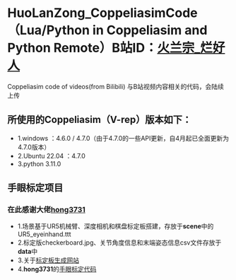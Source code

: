 # HuoLanZong_CoppeliasimCode（Lua/Python in Coppeliasim and Python Remote）B站ID：[火兰宗_烂好人](https://space.bilibili.com/253086292?spm_id_from=333.1007.0.0)
Coppeliasim code of videos(from Bilibili)
与B站视频内容相关的代码，会陆续上传
## 所使用的Coppeliasim（V-rep）版本如下：
* 1.windows ：4.6.0 / 4.7.0（由于4.7.0的一些API更新，自4月起已全面更新为4.7.0版本）
* 2.Ubuntu 22.04 ：4.7.0
* 3.python 3.11.0
## 手眼标定项目
### 在此感谢大佬[hong3731](https://blog.csdn.net/hong3731)
* 1.场景基于UR5机械臂、深度相机和棋盘标定板搭建，存放于**scene**中的UR5_eyeinhand.ttt
* 2.标定版checkerboard.jpg、关节角度信息和末端姿态信息csv文件存放于**data**中
* 3.关于[标定板生成网站](https://calib.io/pages/camera-calibration-pattern-generator)
* 4.**hong3731**的[手眼标定代码](https://github.com/hong3731/Handeyecalibration)
